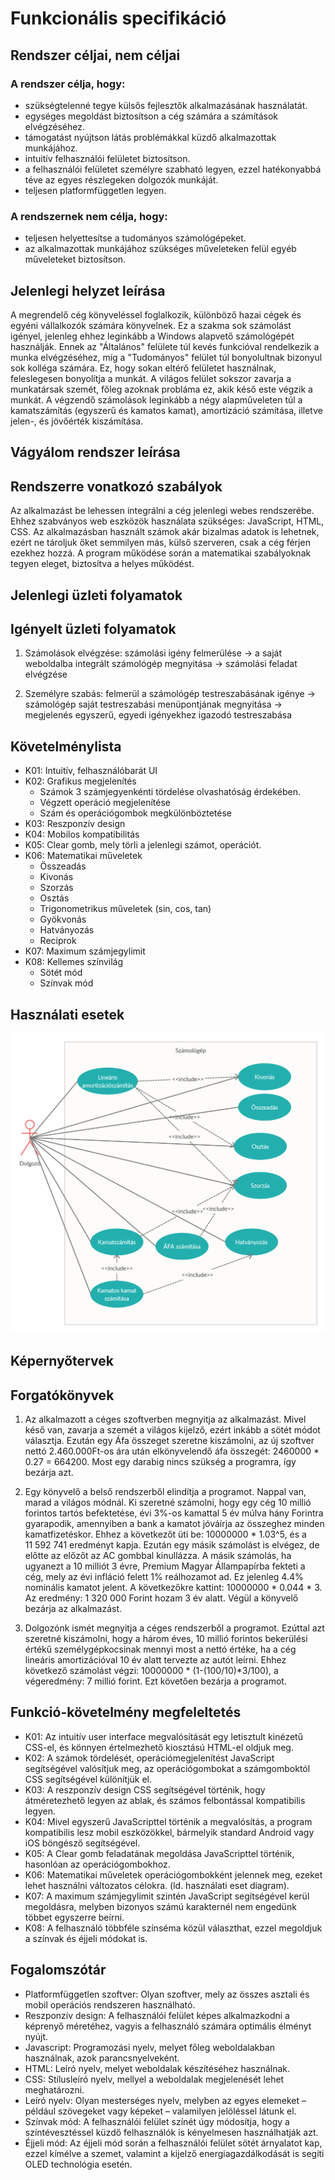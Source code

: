 Funkcionális specifikáció
=========================

Rendszer céljai, nem céljai
---------------------------
### A rendszer célja, hogy:
* szükségtelenné tegye külsős fejlesztők alkalmazásának használatát.
* egységes megoldást biztosítson a cég számára a számítások elvégzéséhez.
* támogatást nyújtson látás problémákkal küzdő alkalmazottak munkájához.
* intuitív felhasználói felületet biztosítson.
* a felhasználói felületet személyre szabható legyen, ezzel hatékonyabbá téve az egyes részlegeken dolgozók munkáját.
* teljesen platformfüggetlen legyen.

### A rendszernek nem célja, hogy:
* teljesen helyettesítse a tudományos számológépeket.
* az alkalmazottak munkájához szükséges műveleteken felül egyéb műveleteket biztosítson.

Jelenlegi helyzet leírása
-------------------------
A megrendelő cég könyveléssel foglalkozik, különböző hazai cégek és egyéni vállalkozók számára könyvelnek. Ez a szakma sok számolást igényel, jelenleg ehhez leginkább a Windows alapvető számológépét használják. Ennek az "Általános" felülete túl kevés funkcióval rendelkezik a munka elvégzéséhez, míg a "Tudományos" felület túl bonyolultnak bizonyul sok kolléga számára. Ez, hogy sokan eltérő felületet használnak, feleslegesen bonyolítja a munkát. A világos felület sokszor zavarja a munkatársak szemét, főleg azoknak probláma ez, akik késő este végzik a munkát. A végzendő számolások leginkább a négy alapműveleten túl a kamatszámítás (egyszerű és kamatos kamat), amortizáció számítása, illetve jelen-, és jövőérték kiszámítása.

Vágyálom rendszer leírása
-------------------------

Rendszerre vonatkozó szabályok
------------------------------
Az alkalmazást be lehessen integrálni a cég jelenlegi webes rendszerébe. Ehhez szabványos web eszközök használata szükséges: JavaScript, HTML, CSS.
Az alkalmazásban használt számok akár bizalmas adatok is lehetnek, ezért ne tároljuk őket semmilyen más, külső szerveren, csak a cég férjen ezekhez hozzá.
A program működése során a matematikai szabályoknak tegyen eleget, biztosítva a helyes működést.

Jelenlegi üzleti folyamatok
---------------------------

Igényelt üzleti folyamatok
--------------------------
1. Számolások elvégzése: számolási igény felmerülése &rarr; a saját weboldalba integrált számológép megnyitása &rarr; számolási feladat elvégzése

2. Személyre szabás: felmerül a számológép testreszabásának igénye &rarr; számológép saját testreszabási menüpontjának megnyitása &rarr; megjelenés egyszerű, egyedi igényekhez igazodó testreszabása

Követelménylista
----------------
- K01: Intuitív, felhasználóbarát UI
- K02: Grafikus megjelenítés
    - Számok 3 számjegyenkénti tördelése olvashatóság érdekében.
    - Végzett operáció megjelenítése
    - Szám és operációgombok megkülönböztetése
- K03: Reszponzív design
- K04: Mobilos kompatibilitás
- K05: Clear gomb, mely törli a jelenlegi számot, operációt.
- K06: Matematikai műveletek
    - Összeadás
    - Kivonás
    - Szorzás
    - Osztás
    - Trigonometrikus műveletek (sin, cos, tan)
    - Gyökvonás
    - Hatványozás
    - Reciprok
- K07: Maximum számjegylimit
- K08: Kellemes színvilág
    - Sötét mód
    - Színvak mód

Használati esetek
-----------------
![A diagram showing the various use cases for the PremiumCalculator program.](./images/use_cases.png "Use cases for PremiumCalculator")

Képernyőtervek
--------------

Forgatókönyvek
--------------
1. Az alkalmazott a céges szoftverben megnyitja az alkalmazást. Mivel késő van, zavarja a szemét a világos kijelző, ezért inkább a sötét módot választja. Ezután egy Áfa összeget szeretne kiszámolni, az új szoftver nettó 2.460.000Ft-os ára után elkönyvelendő áfa összegét: 2460000 * 0.27 =  664200. Most egy darabig nincs szükség a programra, így bezárja azt.

2. Egy könyvelő a belső rendszerből elindítja a programot. Nappal van, marad a világos módnál. Ki szeretné számolni, hogy egy cég 10 millió forintos tartós befektetése, évi 3%-os kamattal 5 év múlva hány Forintra gyarapodik, amennyiben a bank a kamatot jóváírja az összeghez minden kamatfizetéskor. Ehhez a következőt üti be: 10000000 * 1.03^5, és a 11 592 741 eredményt kapja. Ezután egy másik számolást is elvégez, de előtte az előzőt az AC gombbal kinullázza. A másik számolás, ha ugyanezt a 10 milliót 3 évre, Premium Magyar Állampapírba fekteti a cég, mely az évi infláció felett 1% reálhozamot ad. Ez jelenleg  4.4% nominális kamatot jelent. A következőkre kattint: 10000000 * 0.044 * 3. Az eredmény: 1 320 000 Forint hozam 3 év alatt. Végül a könyvelő bezárja az alkalmazást.

3. Dolgozónk ismét megnyitja a céges rendszerből a programot. Ezúttal azt szeretné kiszámolni, hogy a három éves, 10 millió forintos bekerülési értékű személygépkocsinak mennyi most a nettó értéke, ha a cég lineáris amortizációval 10 év alatt tervezte az autót leírni. Ehhez következő számolást végzi: 10000000 * (1-(100/10)*3/100), a végeredmény: 7 millió forint. Ezt követően bezárja a programot.

Funkció-követelmény megfeleltetés
---------------------------------
- K01: Az intuitív user interface megvalósítását egy letisztult kinézetű CSS-el, és könnyen értelmezhető kiosztású HTML-el oldjuk meg.
- K02: A számok tördelését, operációmegjelenítést JavaScript segítségével valósítjuk meg, az operációgombokat a számgomboktól CSS segítségével különítjük el.
- K03: A reszponzív design CSS segítségével történik, hogy átméretezhető legyen az ablak, és számos felbontással kompatibilis legyen.
- K04: Mivel egyszerű JavaScripttel történik a megvalósítás, a program kompatibilis lesz mobil eszközökkel, bármelyik standard Android vagy iOS böngésző segítségével.
- K05: A Clear gomb feladatának megoldása JavaScripttel történik, hasonlóan az operációgombokhoz.
- K06: Matematikai műveletek operációgombokként jelennek meg, ezeket lehet használni változatos célokra. (ld. használati eset diagram).
- K07: A maximum számjegylimit szintén JavaScript segítségével kerül megoldásra, melyben bizonyos számú karakternél nem engedünk többet egyszerre beírni.
- K08: A felhasználó többféle színséma közül választhat, ezzel megoldjuk a színvak és éjjeli módokat is.

Fogalomszótár
-------------
* Platformfüggetlen szoftver: Olyan szoftver, mely az összes asztali és mobil operációs rendszeren használható.
* Reszponzív design: A felhasználói felület képes alkalmazkodni a képrenyő méretéhez, vagyis a felhasználó számára optimális élményt nyújt.
* Javascript: Programozási nyelv, melyet főleg weboldalakban használnak, azok parancsnyelveként.
* HTML: Leíró nyelv, melyet weboldalak készítéséhez használnak.
* CSS: Stílusleíró nyelv, mellyel a weboldalak megjelenését lehet meghatározni.
* Leíró nyelv: Olyan mesterséges nyelv, melyben az egyes elemeket  &ndash; például szövegeket vagy képeket &ndash; valamilyen jelöléssel látunk el.
* Színvak mód: A felhasználói felület színét úgy módosítja, hogy a színtévesztéssel küzdő felhasználók is kényelmesen használhatják azt.
* Éjjeli mód: Az éjjeli mód során a felhasználói felület sötét árnyalatot kap, ezzel kímélve a szemet, valamint a kijelző energiagazdálkodását is segíti OLED technológia esetén.